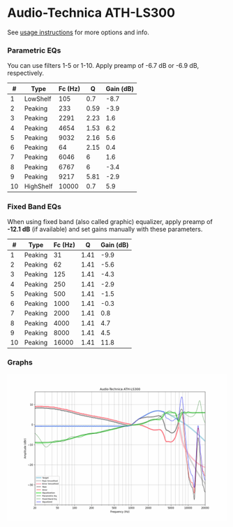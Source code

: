 # Audio-Technica ATH-LS300
See [usage instructions](https://github.com/jaakkopasanen/AutoEq#usage) for more options and info.

### Parametric EQs
You can use filters 1-5 or 1-10. Apply preamp of -6.7 dB or -6.9 dB, respectively.

|   # | Type      |   Fc (Hz) |    Q |   Gain (dB) |
|-----|-----------|-----------|------|-------------|
|   1 | LowShelf  |       105 | 0.7  |        -8.7 |
|   2 | Peaking   |       233 | 0.59 |        -3.9 |
|   3 | Peaking   |      2291 | 2.23 |         1.6 |
|   4 | Peaking   |      4654 | 1.53 |         6.2 |
|   5 | Peaking   |      9032 | 2.16 |         5.6 |
|   6 | Peaking   |        64 | 2.15 |         0.4 |
|   7 | Peaking   |      6046 | 6    |         1.6 |
|   8 | Peaking   |      6767 | 6    |        -3.4 |
|   9 | Peaking   |      9217 | 5.81 |        -2.9 |
|  10 | HighShelf |     10000 | 0.7  |         5.9 |

### Fixed Band EQs
When using fixed band (also called graphic) equalizer, apply preamp of **-12.1 dB** (if available) and set gains manually with these parameters.

|   # | Type    |   Fc (Hz) |    Q |   Gain (dB) |
|-----|---------|-----------|------|-------------|
|   1 | Peaking |        31 | 1.41 |        -9.9 |
|   2 | Peaking |        62 | 1.41 |        -5.6 |
|   3 | Peaking |       125 | 1.41 |        -4.3 |
|   4 | Peaking |       250 | 1.41 |        -2.9 |
|   5 | Peaking |       500 | 1.41 |        -1.5 |
|   6 | Peaking |      1000 | 1.41 |        -0.3 |
|   7 | Peaking |      2000 | 1.41 |         0.8 |
|   8 | Peaking |      4000 | 1.41 |         4.7 |
|   9 | Peaking |      8000 | 1.41 |         4.5 |
|  10 | Peaking |     16000 | 1.41 |        11.8 |

### Graphs
![](./Audio-Technica%20ATH-LS300.png)
